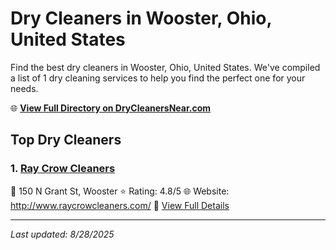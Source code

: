 # Dry Cleaners in Wooster, Ohio, United States

Find the best dry cleaners in Wooster, Ohio, United States. We've compiled a list of 1 dry cleaning services to help you find the perfect one for your needs.

🌐 **[View Full Directory on DryCleanersNear.com](https://drycleanersnear.com/city/US/Ohio/Wooster)**

## Top Dry Cleaners

### 1. [Ray Crow Cleaners](https://drycleanersnear.com/dryCleaner/6875b63b9b5c02c2ea277d6d/ray-crow-cleaners)
📍 150 N Grant St, Wooster
⭐ Rating: 4.8/5
🌐 Website: http://www.raycrowcleaners.com/
🔗 [View Full Details](https://drycleanersnear.com/dryCleaner/6875b63b9b5c02c2ea277d6d/ray-crow-cleaners)


---

*Last updated: 8/28/2025*
